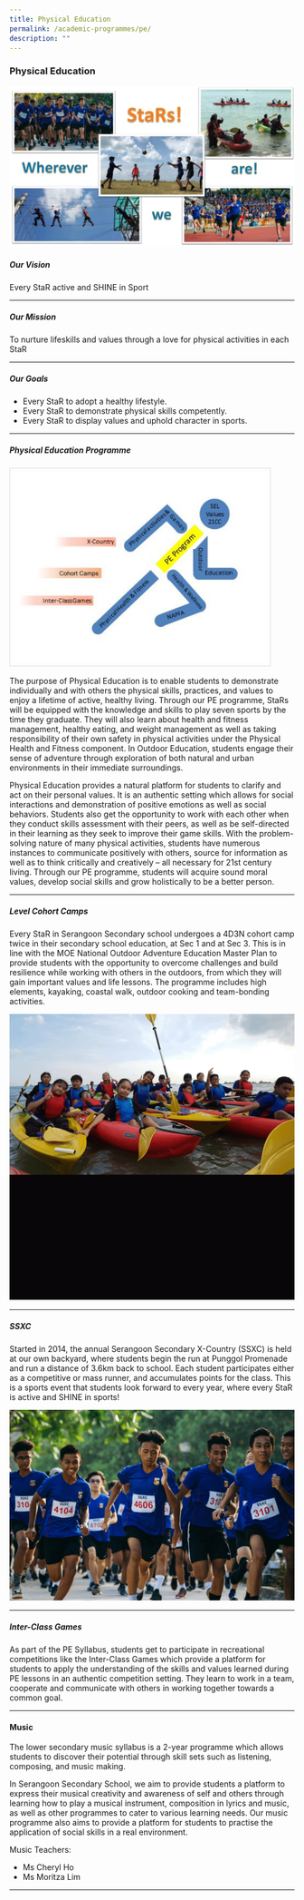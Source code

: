 ```yaml
---
title: Physical Education
permalink: /academic-programmes/pe/
description: ""
---
```

### Physical Education

![](/images/Where%20star%20shine.jpg)

##### Our Vision

Every StaR active and SHINE in Sport
<hr>

##### Our Mission

To nurture lifeskills and values through a love for physical activities in each StaR
<hr>

##### Our Goals

* Every StaR to adopt a healthy lifestyle.
* Every StaR to demonstrate physical skills competently.
* Every StaR to display values and uphold character in sports.
<hr>

##### Physical Education Programme

<img src="/images/PE02.jpg" style="width:450px; border:0.5px solid Gainsboro; padding: 5px; Align: Left">

The purpose of Physical Education is to enable students to demonstrate individually and with others the physical skills, practices, and values to enjoy a lifetime of active, healthy living. Through our PE programme, StaRs will be equipped with the knowledge and skills to play seven sports by the time they graduate. They will also learn about health and fitness management, healthy eating, and weight management as well as taking responsibility of their own safety in physical activities under the Physical Health and Fitness component. In Outdoor Education, students engage their sense of adventure through exploration of both natural and urban environments in their immediate surroundings.  

Physical Education provides a natural platform for students to clarify and act on their personal values. It is an authentic setting which allows for social interactions and demonstration of positive emotions as well as social behaviors. Students also get the opportunity to work with each other when they conduct skills assessment with their peers, as well as be self-directed in their learning as they seek to improve their game skills. With the problem-solving nature of many physical activities, students have numerous instances to communicate positively with others, source for information as well as to think critically and creatively – all necessary for 21st century living. Through our PE programme, students will acquire sound moral values, develop social skills and grow holistically to be a better person.
<hr>

##### Level Cohort Camps
Every StaR in Serangoon Secondary school undergoes a 4D3N cohort camp twice in their secondary school education, at Sec 1 and at Sec 3. This is in line with the MOE National Outdoor Adventure Education Master Plan to provide students with the opportunity to overcome challenges and build resilience while working with others in the outdoors, from which they will gain important values and life lessons. The programme includes high elements, kayaking, coastal walk, outdoor cooking and team-bonding activities.

![](/images/camps.gif)
<hr>

##### SSXC
Started in 2014, the annual Serangoon Secondary X-Country (SSXC) is held at our own backyard, where students begin the run at Punggol Promenade and run a distance of 3.6km back to school. Each student participates either as a competitive or mass runner, and accumulates points for the class. This is a sports event that students look forward to every year, where every StaR is active and SHINE in sports!

![](/images/xcountry.gif)
<hr>

##### Inter-Class Games
As part of the PE Syllabus, students get to participate in recreational competitions like the Inter-Class Games which provide a platform for students to apply the understanding of the skills and values learned during PE lessons in an authentic competition setting. They learn to work in a team, cooperate and communicate with others in working together towards a common goal.
<hr>

#### Music
The lower secondary music syllabus is a 2-year programme which allows students to discover their potential through skill sets such as listening, composing, and music making.

In Serangoon Secondary School, we aim to provide students a platform to express their musical creativity and awareness of self and others through learning how to play a musical instrument, composition in lyrics and music, as well as other programmes to cater to various learning needs. Our music programme also aims to provide a platform for students to practise the application of social skills in a real environment.

Music Teachers:
* Ms Cheryl Ho
* Ms Moritza Lim
<hr>